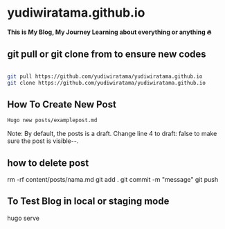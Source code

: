 # yudiwiratama.github.io
**This is My Blog, My Journey Learning about everything or anything :fire:**



## git pull or git clone from to ensure new codes

```bash

git pull https://github.com/yudiwiratama/yudiwiratama.github.io
git clone https://github.com/yudiwiratama/yudiwiratama.github.io
```

## How To Create New Post
```bash
Hugo new posts/examplepost.md
```
Note: By default, the posts is a draft. Change line 4 to draft: false to make sure the post is visible--.

## how to delete post 
rm -rf content/posts/nama.md
git add .
git commit -m "message"
git push


## To Test Blog in local or staging mode
hugo serve
